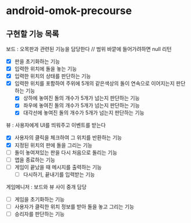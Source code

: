 # android-omok-precourse
## 구현할 기능 목록
보드 : 오목판과 관련된 기능을 담당한다 // 범위 바깥에 들어가려하면 null 리턴

- [X]  판을 초기화하는 기능
- [X]  입력한 위치에 돌을 놓는 기능
- [X]  입력한 위치의 상태를 판단하는 기능
- [X]  입력한 위치를 포함하여 주위에 5개의 같은색상의 돌이 연속으로 이어지는지 판단하는 기능
    - [X]  상하에 놓여진 돌의 개수가 5개가 넘는지 판단하는 기능
    - [X]  좌우에 놓여진 돌의 개수가 5개가 넘는지 판단하는 기능
    - [X]  대각선에 놓여진 돌의 개수가 5개가 넘는지 판단하는 기능

뷰 : 사용자에게 UI를 띄워주고 이벤트를 받는다

- [X]  사용자의 클릭을 체크하여 그 위치를 반환하는 기능
- [X]  지정된 위치의 판에 돌을 그리는 기능
- [ ]  돌이 놓여져있는 판을 다시 처음으로 돌리는 기능
- [ ]  앱을 종료하는 기능
- [ ]  게임이 끝났을 때 메시지를 출력하는 기능
    - [ ]  다시하기, 끝내기를 입력받는 기능

게임메니저 : 보드와 뷰 사이 중개 담당

- [ ]  게임을 초기화하는 기능
- [ ]  사용자가 클릭한 위치 정보를 받아 돌을 놓고 그리는 기능
- [ ]  승리자를 판단하는 기능
